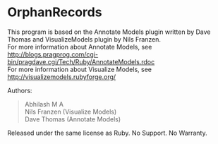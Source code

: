 OrphanRecords
===============
This program is based on the Annotate Models plugin written by Dave Thomas and VisualizeModels plugin by Nils Franzen.
<br/>For more information about Annotate Models, see http://blogs.pragprog.com/cgi-bin/pragdave.cgi/Tech/Ruby/AnnotateModels.rdoc
<br/>For more information about Visualize Models, see http://visualizemodels.rubyforge.org/

Authors:
> Abhilash M A
<br/> Nils Franzen (Visualize Models)
<br/> Dave Thomas (Annotate Models)

Released under the same license as Ruby. No Support. No Warranty.
